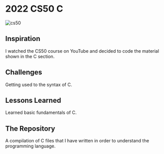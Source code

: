 # 2022 CS50 C

![cs50](https://github.com/user-attachments/assets/b9b4fe60-71f5-4377-89f5-27a7a1056f54)

## Inspiration

I watched the CS50 course on YouTube and decided to code the material shown in the C section.

## Challenges

Getting used to the syntax of C.

## Lessons Learned

Learned basic fundamentals of C.

## The Repository

A compilation of C files that I have written in order to understand the programming language.
